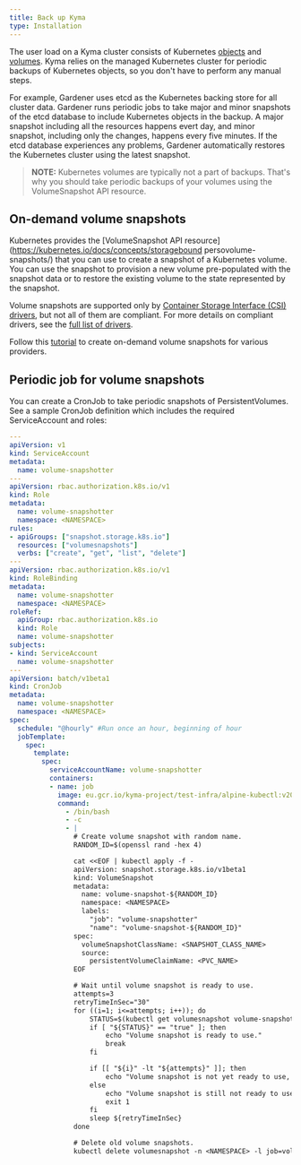 ```yaml
---
title: Back up Kyma
type: Installation
---
```

The user load on a Kyma cluster consists of Kubernetes [objects](https://kubernetes.io/docs/concepts/overview/working-with-objects/kubernetes-objects/) and [volumes](https://kubernetes.io/docs/concepts/storage/volumes/). Kyma relies on the managed Kubernetes cluster for periodic backups of Kubernetes objects, so you don't have to perform any manual steps.

For example, Gardener uses etcd as the Kubernetes backing store for all cluster data. Gardener runs periodic jobs to take major and minor snapshots of the etcd database to include Kubernetes objects in the backup. A major snapshot including all the resources happens evert day, and  minor snapshot, including only the changes, happens every five minutes. If the etcd database experiences any problems, Gardener automatically restores the Kubernetes cluster using the latest snapshot.

>**NOTE:** Kubernetes volumes are typically not a part of backups. That's why you should take periodic backups of your volumes using the VolumeSnapshot API resource.

## On-demand volume snapshots

Kubernetes provides the [VolumeSnapshot API resource](https://kubernetes.io/docs/concepts/storagebound persovolume-snapshots/) that you can use to create a snapshot of a Kubernetes volume. You can use the snapshot to provision a new volume pre-populated with the snapshot data or to restore the existing volume to the state represented by the snapshot.

Volume snapshots are supported only by [Container Storage Interface (CSI) drivers](https://kubernetes-csi.github.io/docs/), but not all of them are compliant. For more details on compliant drivers, see the [full list of drivers](https://kubernetes-csi.github.io/docs/drivers.html).

Follow this [tutorial](/root/kyma#tutorials-create-volume-snapshots-providers) to create on-demand volume snapshots for various providers. 

## Periodic job for volume snapshots

You can create a CronJob to take periodic snapshots of PersistentVolumes. See a sample CronJob definition which includes the required ServiceAccount and roles:

```yaml
---
apiVersion: v1
kind: ServiceAccount
metadata:
  name: volume-snapshotter
---
apiVersion: rbac.authorization.k8s.io/v1
kind: Role
metadata:
  name: volume-snapshotter
  namespace: <NAMESPACE>
rules:
- apiGroups: ["snapshot.storage.k8s.io"]
  resources: ["volumesnapshots"]
  verbs: ["create", "get", "list", "delete"]
---
apiVersion: rbac.authorization.k8s.io/v1
kind: RoleBinding
metadata:
  name: volume-snapshotter
  namespace: <NAMESPACE>
roleRef:
  apiGroup: rbac.authorization.k8s.io
  kind: Role
  name: volume-snapshotter
subjects:
- kind: ServiceAccount
  name: volume-snapshotter
---
apiVersion: batch/v1beta1
kind: CronJob
metadata:
  name: volume-snapshotter
  namespace: <NAMESPACE>
spec:
  schedule: "@hourly" #Run once an hour, beginning of hour
  jobTemplate:
    spec:
      template:
        spec:
          serviceAccountName: volume-snapshotter
          containers:
          - name: job
            image: eu.gcr.io/kyma-project/test-infra/alpine-kubectl:v20200310-5f52f407
            command:
              - /bin/bash
              - -c
              - |
                # Create volume snapshot with random name.
                RANDOM_ID=$(openssl rand -hex 4)

                cat <<EOF | kubectl apply -f -
                apiVersion: snapshot.storage.k8s.io/v1beta1
                kind: VolumeSnapshot
                metadata:
                  name: volume-snapshot-${RANDOM_ID}
                  namespace: <NAMESPACE>
                  labels:
                    "job": "volume-snapshotter"
                    "name": "volume-snapshot-${RANDOM_ID}"
                spec:
                  volumeSnapshotClassName: <SNAPSHOT_CLASS_NAME>
                  source:
                    persistentVolumeClaimName: <PVC_NAME>
                EOF

                # Wait until volume snapshot is ready to use.
                attempts=3
                retryTimeInSec="30"
                for ((i=1; i<=attempts; i++)); do
                    STATUS=$(kubectl get volumesnapshot volume-snapshot-${RANDOM_ID} -n <NAMESPACE> -o jsonpath='{.status.readyToUse}')
                    if [ "${STATUS}" == "true" ]; then
                        echo "Volume snapshot is ready to use."
                        break
                    fi

                    if [[ "${i}" -lt "${attempts}" ]]; then
                        echo "Volume snapshot is not yet ready to use, let's wait ${retryTimeInSec} seconds and retry. Attempts ${i} of ${attempts}."
                    else
                        echo "Volume snapshot is still not ready to use after ${attempts} attempts, giving up."
                        exit 1
                    fi
                    sleep ${retryTimeInSec}
                done

                # Delete old volume snapshots.
                kubectl delete volumesnapshot -n <NAMESPACE> -l job=volume-snapshotter,name!=volume-snapshot-${RANDOM_ID}
```